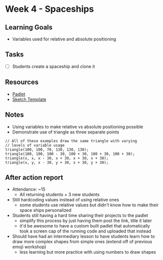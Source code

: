 # Week 4 - Spaceships
## Learning Goals
- Variables used for relative and absolute positioning

## Tasks
- [ ] Students create a spaceship and clone it

## Resources
- [Padlet](https://padlet.com/rlay4/24-monarch-creative-coding-archive-r22jsj97ee6tgmmc)
- [Sketch Template](https://editor.p5js.org/totally-not-frito-lays/sketches/24JHmA7cy)

## Notes

- Using variables to make relative vs absolute positioning possible
- Demonstrate use of triangle as three separate points

```
// All of these examples draw the same triangle with varying
// levels of variable usage
triangle(100, 100, 70, 130, 130, 130);
triangle(100, 100, 100 - 30, 100 + 30, 100 + 30, 100 + 30);
triangle(x, x, x - 30, x + 30, x + 30, x + 30);
triangle(x, y, x - 30, y + 30, x + 30, y + 30);
```

## After action report
- Attendance: ~15
    - All returning students + 3 new students
- Still hardcoding values instead of using relative ones
    - some students use relative values but didn't know how to make their space ships personalized
- Students still having a hard time sharing their projects to the padlet
    - simplify this process by just having them post the link, title it later
    - it'd be awesome to have a custom built padlet that automatically took a screen cap of the running code and uploaded that instead
- Should have had an intermediary lesson to have students learn how to draw more complex shapes from simple ones (extend off of previous emoji workshop)
    - less learning but more practice with using numbers to draw shapes